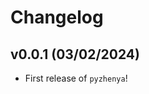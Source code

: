 # Changelog

<!--next-version-placeholder-->

## v0.0.1 (03/02/2024)

- First release of `pyzhenya`!